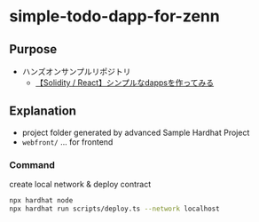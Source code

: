 # simple-todo-dapp-for-zenn

## Purpose

- ハンズオンサンプルリポジトリ
  - [【Solidity / React】シンプルなdappsを作ってみる](https://zenn.dev/linnefromice/articles/create-simple-dapps-with-hardhat-and-react-ts)

## Explanation

- project folder generated by advanced Sample Hardhat Project
- `webfront/` ... for frontend

### Command

create local network & deploy contract

```bash
npx hardhat node
npx hardhat run scripts/deploy.ts --network localhost
```
